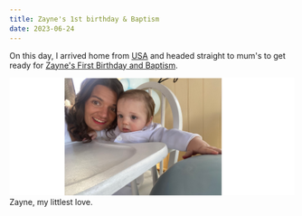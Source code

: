 ```yaml
---
title: Zayne's 1st birthday & Baptism
date: 2023-06-24
---
```

On this day, I arrived home from [USA](/docs/life/trips/usa) and headed straight to mum's to get ready for [Zayne's First Birthday and Baptism](/docs/life/events/2023/zayne-bday-1). 

![Zayne](../../docs/life/events/2023/pictures/zayne1.png)
Zayne, my littlest love. 
